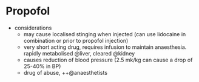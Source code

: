# Propofol
- considerations
    + may cause localised stinging when injected (can use lidocaine in combination or prior to propofol injection)
    + very short acting drug, requires infusion to maintain anaesthesia. rapidly metabolised @liver, cleared @kidney
    + causes reduction of blood pressure (2.5 mk/kg can cause a drop of 25-40% in BP)
    + drug of abuse, ++@anaesthetists